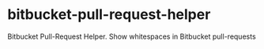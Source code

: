 # bitbucket-pull-request-helper
Bitbucket Pull-Request Helper. Show whitespaces in Bitbucket pull-requests
